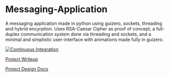 # Messaging-Application
A messaging application made in python using guizero, sockets, threading and hybrid encyrption. Uses RSA-Caesar Cipher as proof of concept, a full-duplex communication system done via threading and sockets, and a minimal and simplistic user-interface with animations made fully in guizero.

[![Continuous Integration](https://github.com/tomm13/Chat-Application/actions/workflows/continuous-integration.yml/badge.svg?branch=master)](https://github.com/tomm13/Chat-Application/actions/workflows/continuous-integration.yml)

[Project Writeup](https://catrustorg-my.sharepoint.com/:w:/r/personal/117438_combertonvc_org/_layouts/15/doc2.aspx?sourcedoc=%7B75D62613-B7AE-4724-A8B9-E3878D56DED6%7D&file=Project%20Analysis.docx&action=default&mobileredirect=true&DefaultItemOpen=1&ct=1672700762214&wdOrigin=OFFICECOM-WEB.START.EDGEWORTH&cid=13409898-ed8a-4772-8482-e721059107db)

[Project Design Docs](https://www.figma.com/file/gWLmDuu4jKXoQdtIyG4X6V/Chat-Window?node-id=0-1&t=o4nIJRRyuSY1FWMT-0)
